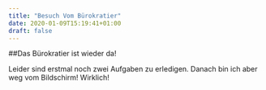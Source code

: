 ```yaml
---
title: "Besuch Vom Bürokratier"
date: 2020-01-09T15:19:41+01:00
draft: false
---
```


##Das Bürokratier ist wieder da!

Leider sind erstmal noch zwei Aufgaben zu erledigen. Danach bin ich aber weg vom Bildschirm! Wirklich!

